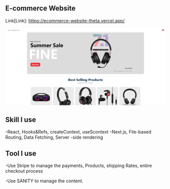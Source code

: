 ## E-commerce Website

Link[Link]: https://ecommerce-website-theta.vercel.app/

![screenshot](https://github.com/LyonWang25/ecommerce_website/blob/main/Desktop.png)

## Skill I use

-React, Hooks&Refs, createContext, useScontext
-Next.js, File-based Routing, Data Fetching, Server -side rendering

## Tool I use

-Use Stripe to manage the payments, Products, shipping Rates, entire checkout process

-Use SANITY to manage the content.
